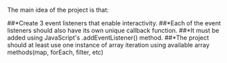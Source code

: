 The main idea of the project is that:

##*Create 3 event listeners that enable interactivity. 
##*Each of the event listeners should also have its own unique callback function.
##*It must be added using JavaScript's .addEventListener() method. 
##*The project should at least use one instance of array iteration using available
array methods(map, forEach, filter, etc)

